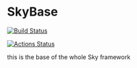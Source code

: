 # SkyBase

[![Build Status](https://travis-ci.org/{ORG-or-USERNAME}/{REPO-NAME}.png?branch=master)](https://travis-ci.org/{ORG-or-USERNAME}/{REPO-NAME})

[![Actions Status](https://github.com/{owner}/{repo}/workflows/{maven-publish}/badge.svg)](https://github.com/{owner}/{repo}/actions)

this is the base of the whole Sky framework
